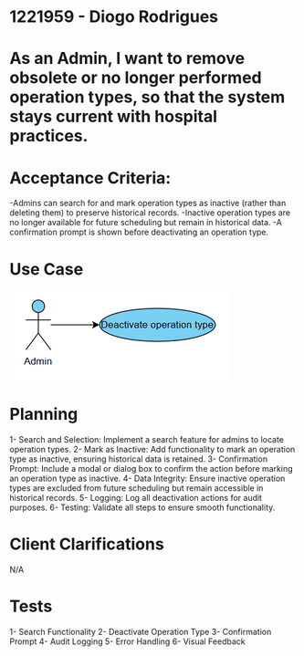 # 1221959 - Diogo Rodrigues

# As an Admin, I want to remove obsolete or no longer performed operation types, so that the system stays current with hospital practices.

# Acceptance Criteria:
-Admins can search for and mark operation types as inactive (rather than deleting them) to preserve historical records.
-Inactive operation types are no longer available for future scheduling but remain in historical data.
-A confirmation prompt is shown before deactivating an operation type.


# Use Case

![UseCaseDiagram](/Backend/docs/sprintB/Backoffice%20Module/us6.2.20/assets/usecase.png)

# Planning

1- Search and Selection: Implement a search feature for admins to locate operation types.
2- Mark as Inactive: Add functionality to mark an operation type as inactive, ensuring historical data is retained.
3- Confirmation Prompt: Include a modal or dialog box to confirm the action before marking an operation type as inactive.
4- Data Integrity: Ensure inactive operation types are excluded from future scheduling but remain accessible in historical records.
5- Logging: Log all deactivation actions for audit purposes.
6- Testing: Validate all steps to ensure smooth functionality.

# Client Clarifications

N/A

# Tests

1- Search Functionality
2- Deactivate Operation Type
3- Confirmation Prompt
4- Audit Logging
5- Error Handling
6- Visual Feedback